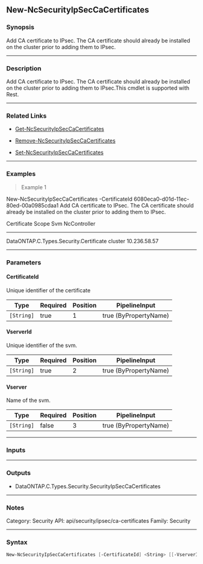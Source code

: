 New-NcSecurityIpSecCaCertificates
---------------------------------

### Synopsis
Add CA certificate to IPsec. The CA certificate should already be installed on the cluster prior to adding them to IPsec.

---

### Description

Add CA certificate to IPsec. The CA certificate should already be installed on the cluster prior to adding them to IPsec.This cmdlet is supported with Rest.

---

### Related Links
* [Get-NcSecurityIpSecCaCertificates](Get-NcSecurityIpSecCaCertificates)

* [Remove-NcSecurityIpSecCaCertificates](Remove-NcSecurityIpSecCaCertificates)

* [Set-NcSecurityIpSecCaCertificates](Set-NcSecurityIpSecCaCertificates)

---

### Examples
> Example 1

New-NcSecurityIpSecCaCertificates -CertificateId 6080eca0-d01d-11ec-80ed-00a0985cdaa1
Add CA certificate to IPsec. The CA certificate should already be installed on the cluster prior to adding them to IPsec.

Certificate                            Scope   Svm NcController
-----------                            -----   --- ------------
DataONTAP.C.Types.Security.Certificate cluster     10.236.58.57

---

### Parameters
#### **CertificateId**
Unique identifier of the certificate

|Type      |Required|Position|PipelineInput        |
|----------|--------|--------|---------------------|
|`[String]`|true    |1       |true (ByPropertyName)|

#### **VserverId**
Unique identifier of the svm.

|Type      |Required|Position|PipelineInput        |
|----------|--------|--------|---------------------|
|`[String]`|true    |2       |true (ByPropertyName)|

#### **Vserver**
Name of the svm.

|Type      |Required|Position|PipelineInput        |
|----------|--------|--------|---------------------|
|`[String]`|false   |3       |true (ByPropertyName)|

---

### Inputs

---

### Outputs
* DataONTAP.C.Types.Security.SecurityIpSecCaCertificates

---

### Notes
Category: Security
API: api/security/ipsec/ca-certificates
Family: Security

---

### Syntax
```PowerShell
New-NcSecurityIpSecCaCertificates [-CertificateId] <String> [[-VserverId] <String>] [[-Vserver] <PSCredential>] [<CommonParameters>]
```
